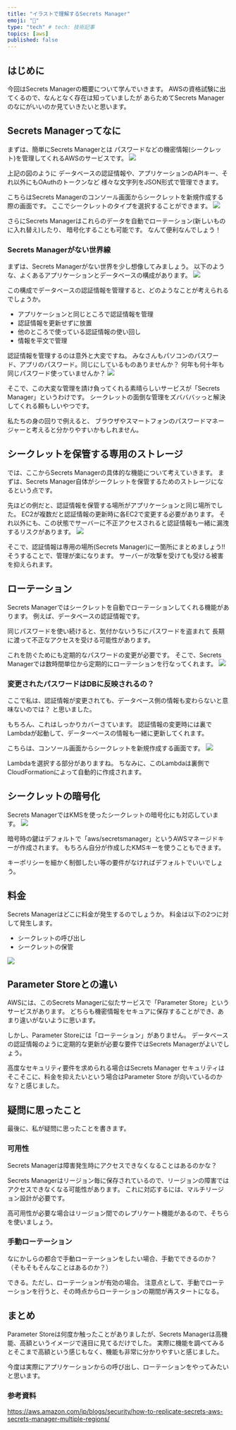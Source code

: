 ```yaml
---
title: "イラストで理解するSecrets Manager"
emoji: "🤫"
type: "tech" # tech: 技術記事
topics: [aws]
published: false
---
```

## はじめに
今回はSecrets Managerの概要について学んでいきます。
AWSの資格試験に出てくるので、なんとなく存在は知っていましたが
あらためてSecrets Managerのなにがいいのか見ていきたいと思います。

## Secrets Managerってなに
まずは、簡単にSecrets Managerとは
パスワードなどの機密情報(シークレット)を管理してくれるAWSのサービスです。
![](/images/l1.png)

上記の図のように
データベースの認証情報や、アプリケーションのAPIキー、それ以外にもOAuthのトークンなど
様々な文字列をJSON形式で管理できます。

こちらはSecrets Managerのコンソール画面からシークレットを新規作成する際の画面です。
ここでシークレットのタイプを選択することができます。
![](/images/l7.png)

さらにSecrets Managerはこれらのデータを自動でローテーション(新しいものに入れ替え)したり、
暗号化することも可能です。
なんて便利なんでしょう！

### Secrets Managerがない世界線
まずは、Secrets Managerがない世界を少し想像してみましょう。
以下のような、よくあるアプリケーションとデータベースの構成があります。
![](/images/l2.png)

この構成でデータベースの認証情報を管理すると、どのようなことが考えられるでしょうか。
- アプリケーションと同じところで認証情報を管理
- 認証情報を更新せずに放置
- 他のところで使っている認証情報の使い回し
- 情報を平文で管理

認証情報を管理するのは意外と大変ですね。
みなさんもパソコンのパスワード、アプリのパスワード。同じにしているものありませんか？
何年も何十年も同じパスワード使っていませんか？
![](/images/l4.png)

そこで、この大変な管理を請け負ってくれる素晴らしいサービスが「Secrets Manager」というわけです。
シークレットの面倒な管理をズバババッっと解決してくれる頼もしいやつです。

私たちの身の回りで例えると、
ブラウザやスマートフォンのパスワードマネージャーと考えると分かりやすいかもしれません。

## シークレットを保管する専用のストレージ
では、ここからSecrets Managerの具体的な機能について考えていきます。
まずは、Secrets Manager自体がシークレットを保管するためのストレージになるという点です。

先ほどの例だと、認証情報を保管する場所がアプリケーションと同じ場所でした。
EC2が複数だと認証情報の更新時に各EC2で変更する必要があります。
それ以外にも、この状態でサーバーに不正アクセスされると認証情報も一緒に漏洩するリスクがあります。
![](/images/l3.png)

そこで、認証情報は専用の場所(Secrets Manager)に一箇所にまとめましょう!!
そうすることで、管理が楽になります。
サーバーが攻撃を受けても受ける被害を抑えられます。

## ローテーション
Secrets Managerではシークレットを自動でローテーションしてくれる機能があります。
例えば、データベースの認証情報です。

同じパスワードを使い続けると、気付かないうちにパスワードを盗まれて
長期に渡って不正なアクセスを受ける可能性があります。

これを防ぐためにも定期的なパスワードの変更が必要です。
そこで、Secrets Managerでは数時間単位から定期的にローテーションを行なってくれます。
![](/images/l5.png)

### 変更されたパスワードはDBに反映されるの？
ここで私は、認証情報が変更されても、データベース側の情報も変わらないと意味ないのでは？
と思いました。

もちろん、これはしっかりカバーさています。
認証情報の変更時には裏でLambdaが起動して、データーベースの情報も一緒に更新してくれます。

こちらは、コンソール画面からシークレットを新規作成する画面です。
![](/images/l6.png)

Lambdaを選択する部分がありますね。
ちなみに、このLambdaは裏側でCloudFormationによって自動的に作成されます。

## シークレットの暗号化
Secrets ManagerではKMSを使ったシークレットの暗号化にも対応しています。
![](/images/l8.png)

暗号時の鍵はデフォルトで「aws/secretsmanager」というAWSマネージドキーが作成されます。
もちろん自分が作成したKMSキーを使うこともできます。

キーポリシーを細かく制御したい等の要件がなければデフォルトでいいでしょう。

## 料金
Secrets Managerはどこに料金が発生するのでしょうか。
料金は以下の2つに対して発生します。
- シークレットの呼び出し
- シークレットの保管

![](/images/l9.png)

## Parameter Storeとの違い
AWSには、このSecrets Managerに似たサービスで「Parameter Store」というサービスがあります。
どちらも機密情報をセキュアに保存することができ、あまり違いがないように思います。

しかし、Parameter Storeには「ローテーション」がありません。
データベースの認証情報のように定期的な更新が必要な要件ではSecrets Managerがよいでしょう。

高度なセキュリティ要件を求められる場合はSecrets Manager
セキュリティはそこそこに、料金を抑えたいという場合はParameter Store
が向いているのかな？と感じました。

## 疑問に思ったこと
最後に、私が疑問に思ったことを書きます。
### 可用性
Secrets Managerは障害発生時にアクセスできなくなることはあるのかな？

Secrets Managerはリージョン毎に保存されているので、リージョンの障害ではアクセスできなくなる可能性があります。
これに対応するには、マルチリージョン設計が必要です。

高可用性が必要な場合はリージョン間でのレプリケート機能があるので、そちらを使いましょう。

### 手動ローテーション
なにかしらの都合で手動ローテーションをしたい場合、手動でできるのか？
（そもそもそんなことはあるのか？）

できる。ただし、ローテーションが有効の場合。
注意点として、手動でローテーションを行うと、その時点からローテーションの期間が再スタートになる。

## まとめ
Parameter Storeは何度か触ったことがありましたが、Secrets Managerは高機能、高額というイメージで遠目に見てるだけでした。
実際に機能を調べてみるとそこまで高額という感じもなく、機能も非常に分かりやすいと感じました。

今度は実際にアプリケーションからの呼び出し、ローテーションをやってみたいと思います。

### 参考資料
https://aws.amazon.com/jp/blogs/security/how-to-replicate-secrets-aws-secrets-manager-multiple-regions/
